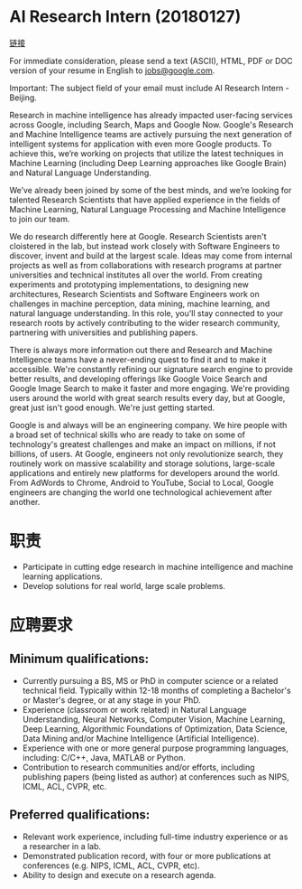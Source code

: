 # AI Research Intern (20180127)

[链接](https://careers.google.com/jobs#!t=jo&jid=/google/ai-research-intern-beijing-china-3096780003&)

For immediate consideration, please send a text (ASCII), HTML, PDF or DOC version of your resume in English to jobs@google.com.

Important: The subject field of your email must include AI Research Intern - Beijing.

Research in machine intelligence has already impacted user-facing services across Google, including Search, Maps and Google Now. Google's Research and Machine Intelligence teams are actively pursuing the next generation of intelligent systems for application with even more Google products. To achieve this, we’re working on projects that utilize the latest techniques in Machine Learning (including Deep Learning approaches like Google Brain) and Natural Language Understanding.

We’ve already been joined by some of the best minds, and we’re looking for talented Research Scientists that have applied experience in the fields of Machine Learning, Natural Language Processing and Machine Intelligence to join our team.

We do research differently here at Google. Research Scientists aren't cloistered in the lab, but instead work closely with Software Engineers to discover, invent and build at the largest scale. Ideas may come from internal projects as well as from collaborations with research programs at partner universities and technical institutes all over the world. From creating experiments and prototyping implementations, to designing new architectures, Research Scientists and Software Engineers work on challenges in machine perception, data mining, machine learning, and natural language understanding. In this role, you'll stay connected to your research roots by actively contributing to the wider research community, partnering with universities and publishing papers.

There is always more information out there and Research and Machine Intelligence teams have a never-ending quest to find it and to make it accessible. We're constantly refining our signature search engine to provide better results, and developing offerings like Google Voice Search and Google Image Search to make it faster and more engaging. We're providing users around the world with great search results every day, but at Google, great just isn't good enough. We're just getting started.

Google is and always will be an engineering company. We hire people with a broad set of technical skills who are ready to take on some of technology's greatest challenges and make an impact on millions, if not billions, of users. At Google, engineers not only revolutionize search, they routinely work on massive scalability and storage solutions, large-scale applications and entirely new platforms for developers around the world. From AdWords to Chrome, Android to YouTube, Social to Local, Google engineers are changing the world one technological achievement after another.

# 职责
- Participate in cutting edge research in machine intelligence and machine learning applications.
- Develop solutions for real world, large scale problems.

# 应聘要求

## Minimum qualifications:

- Currently pursuing a BS, MS or PhD in computer science or a related technical field. Typically within 12-18 months of completing a Bachelor's or Master's degree, or at any stage in your PhD.
- Experience (classroom or work related) in Natural Language Understanding, Neural Networks, Computer Vision, Machine Learning, Deep Learning, Algorithmic Foundations of Optimization, Data Science, Data Mining and/or Machine Intelligence (Artificial Intelligence).
- Experience with one or more general purpose programming languages, including: C/C++, Java, MATLAB or Python.
- Contribution to research communities and/or efforts, including publishing papers (being listed as author) at conferences such as NIPS, ICML, ACL, CVPR, etc.

## Preferred qualifications:

- Relevant work experience, including full-time industry experience or as a researcher in a lab.
- Demonstrated publication record, with four or more publications at conferences (e.g. NIPS, ICML, ACL, CVPR, etc).
- Ability to design and execute on a research agenda.